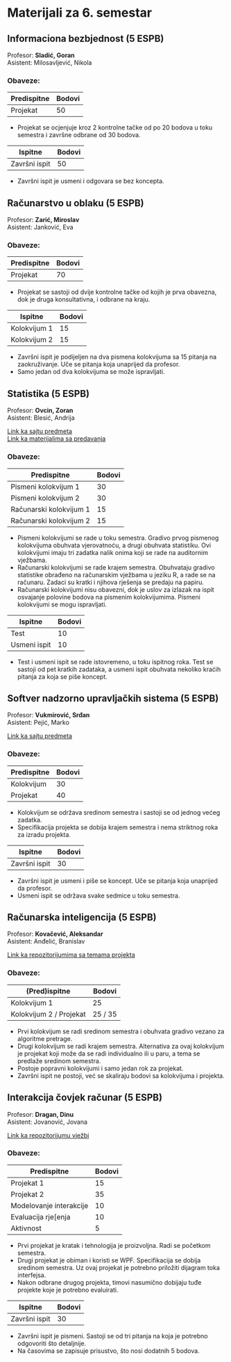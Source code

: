 # Materijali za 6. semestar
  
## Informaciona bezbjednost (5 ESPB)
Profesor: **Sladić, Goran**  
Asistent: Milosavljević, Nikola 

### Obaveze:

| Predispitne  | Bodovi
| ------------- | ------------- | 
| Projekat  | 50 

* Projekat se ocjenjuje kroz 2 kontrolne tačke od po 20 bodova u toku semestra i završne odbrane od 30 bodova. 
 
| Ispitne | Bodovi
| ------------- | ------------- | 
| Završni ispit  | 50

* Završni ispit je usmeni i odgovara se bez koncepta.

## Računarstvo u oblaku (5 ESPB)
Profesor: **Zarić, Miroslav**  
Asistent: Janković, Eva

### Obaveze:
| Predispitne  | Bodovi
| ------------- | ------------- | 
| Projekat | 70

* Projekat se sastoji od dvije kontrolne tačke od kojih je prva obavezna, dok je druga konsultativna, i odbrane na kraju.
  
| Ispitne  | Bodovi
| ------------- | ------------- | 
| Kolokvijum 1 | 15
| Kolokvijum 2 | 15

* Završni ispit je podijeljen na dva pismena kolokvijuma sa 15 pitanja na zaokruživanje. Uče se pitanja koja unaprijed da profesor.
* Samo jedan od dva kolokvijuma se može ispravljati.

## Statistika (5 ESPB)
Profesor: **Ovcin, Zoran**  
Asistent: Blesić, Andrija

[Link ka sajtu predmeta](https://nblok306.ftn.uns.ac.rs/~zoran/?page_id=3505)  
[Link ka materijalima sa predavanja](https://nblok306.ftn.uns.ac.rs/~zoran/A/)

### Obaveze:

| Predispitne  | Bodovi
| ------------- | ------------- | 
| Pismeni kolokvijum 1 | 30 
| Pismeni kolokvijum 2 | 30 
| Računarski kolokvijum 1 | 15 
| Računarski kolokvijum 2 | 15

* Pismeni kolokvijumi se rade u toku semestra. Gradivo prvog pismenog kolokvijuma obuhvata vjerovatnoću, a drugi obuhvata statistiku. Ovi kolokvijumi imaju tri zadatka nalik onima koji se rade na auditornim vježbama.
* Računarski kolokvijumi se rade krajem semestra. Obuhvataju gradivo statistike obrađeno na računarskim vježbama u jeziku R, a rade se na računaru. Zadaci su kratki i njihova rješenja se predaju na papiru.
* Računarski kolokvijumi nisu obavezni, dok je uslov za izlazak na ispit osvajanje polovine bodova na pismenim kolokvijumima. Pismeni kolokvijumi se mogu ispravljati.
  
| Ispitne  | Bodovi
| ------------- | ------------- | 
| Test | 10 
| Usmeni ispit | 10

* Test i usmeni ispit se rade istovremeno, u toku ispitnog roka. Test se sastoji od pet kratkih zadataka, a usmeni ispit obuhvata nekoliko kraćih pitanja za koja se piše koncept.


## Softver nadzorno upravljačkih sistema (5 ESPB)
Profesor: **Vukmirović, Srđan**  
Asistent: Pejić, Marko

[Link ka sajtu predmeta](http://www.automatika.ftn.uns.ac.rs/nastavni-materijali-snus)  

### Obaveze:

| Predispitne  | Bodovi
| ------------- | ------------- | 
| Kolokvijum | 30
| Projekat | 40

* Kolokvijum se održava sredinom semestra i sastoji se od jednog većeg zadatka.
* Specifikacija projekta se dobija krajem semestra i nema striktnog roka za izradu projekta.

| Ispitne | Bodovi
| ------------- | ------------- | 
| Završni ispit | 30

* Završni ispit je usmeni i piše se koncept. Uče se pitanja koja unaprijed da profesor.
* Usmeni ispit se održava svake sedmice u toku semestra.

## Računarska inteligencija (5 ESPB)
Profesor: **Kovačević, Aleksandar**  
Asistent: Anđelić, Branislav

[Link ka repozitorijumima sa temama projekta](https://github.com/ftn-ai-lab)  

### Obaveze:


| (Pred)ispitne  | Bodovi
| ------------- | ------------- | 
| Kolokvijum 1 | 25
| Kolokvijum 2 / Projekat | 25 / 35

* Prvi kolokvijum se radi sredinom semestra i obuhvata gradivo vezano za algoritme pretrage.
* Drugi kolokvijum se radi krajem semestra. Alternativa za ovaj kolokvijum je projekat koji može da se radi individualno ili u paru, a tema se predlaže sredinom semestra.
* Postoje popravni kolokvijumi i samo jedan rok za projekat.
* Završni ispit ne postoji, već se skaliraju bodovi sa kolokvijuma i projekta.

## Interakcija čovjek računar (5 ESPB)
Profesor: **Dragan, Dinu**  
Asistent: Jovanović, Jovana

[Link ka repozitorijumu vježbi](https://github.com/FTN-SIIT-HCI-2022/HCI-2023)  

### Obaveze:

| Predispitne  | Bodovi
| ------------- | ------------- | 
| Projekat 1 | 15
| Projekat 2 | 35
| Modelovanje interakcije | 10
| Evaluacija rje[enja | 10
| Aktivnost | 5

* Prvi projekat je kratak i tehnologija je proizvoljna. Radi se početkom semestra.
* Drugi projekat je obiman i koristi se WPF. Specifikacija se dobija sredinom semestra. Uz ovaj projekat je potrebno priložiti dijagram toka interfejsa.
* Nakon odbrane drugog projekta, timovi nasumično dobijaju tuđe projekte koje je potrebno evaluirati.
  
| Ispitne | Bodovi
| ------------- | ------------- | 
| Završni ispit | 30

* Završni ispit je pismeni. Sastoji se od tri pitanja na koja je potrebno odgovoriti što detaljnije.
* Na časovima se zapisuje prisustvo, što nosi dodatnih 5 bodova. 

